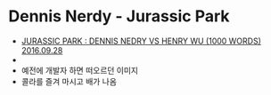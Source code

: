 # Dennis Nerdy - Jurassic Park
* [JURASSIC PARK : DENNIS NEDRY VS HENRY WU (1000 WORDS) 2016.09.28](http://www.lecturesalternatives.fr/2016/09/jurassic-park-dennis-nedry-vs-henry-wu.html)
* [](https://images.app.goo.gl/348eBs5GigvofM456)
* 예전에 개발자 하면 떠오르던 이미지
* 콜라를 즐겨 마시고 배가 나옴